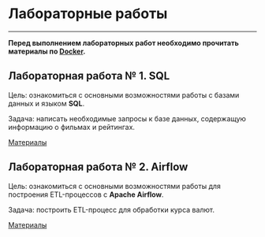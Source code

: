 # Лабораторные работы

---

__Перед выполнением лабораторных работ необходимо прочитать материалы по [Docker](./docker/README.md).__


## Лабораторная работа № 1. SQL

Цель: ознакомиться с основными возможностями работы с базами данных и языком __SQL__.

Задача: написать необходимые запросы к базе данных, содержащую информацию о фильмах и рейтингах.

[Материалы](./sql/README.md)

## Лабораторная работа № 2. Airflow

Цель: ознакомиться с основными возможностями работы для построения ETL-процессов с __Apache Airflow__.

Задача: построить ETL-процесс для обработки курса валют.

[Материалы](./airflow/README.md)
